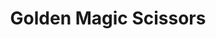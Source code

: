 ---
title: "Golden Magic Scissors"
url: /bury-st-edmunds/golden-magic-scissors/
shop: hairdresser
---